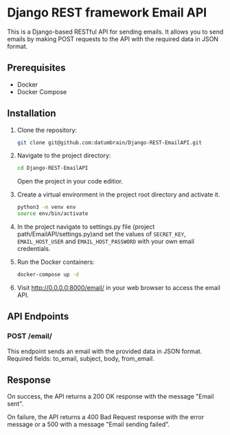 # Django REST framework Email API

This is a Django-based RESTful API for sending emails. It allows you to send emails by making POST requests to the API with the required data in JSON format.

## Prerequisites

* Docker
* Docker Compose

## Installation

1. Clone the repository:

    ```bash
    git clone git@github.com:datumbrain/Django-REST-EmailAPI.git
    ```
2. Navigate to the project directory:

    ```bash
    cd Django-REST-EmailAPI
    ```
    Open the project in your code editior.

3. Create a virtual environment in the project root directory and activate it.

    ```bash
    python3 -m venv env
    source env/bin/activate
    ```

5. In the project navigate to settings.py file (project path/EmailAPI/settings.py)and set the values of `SECRET_KEY`, `EMAIL_HOST_USER` and `EMAIL_HOST_PASSWORD` with your own email credentials.

6. Run the Docker containers:

    ```bash
    docker-compose up -d
    ```

7. Visit http://0.0.0.0:8000/email/ in your web browser to access the email API.


## API Endpoints

### POST /email/
This endpoint sends an email with the provided data in JSON format. Required fields: to_email, subject, body, from_email.

## Response

On success, the API returns a 200 OK response with the message "Email sent".

On failure, the API returns a 400 Bad Request response with the error message or a 500 with a message "Email sending failed".

